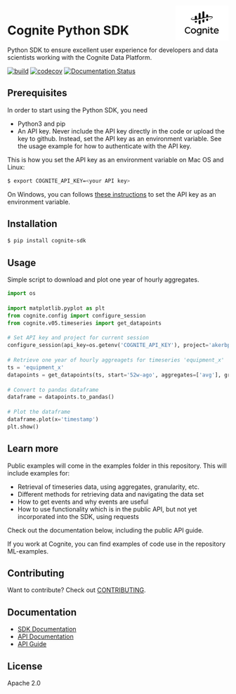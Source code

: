 <a href="https://cognite.com/">
    <img src="https://github.com/cognitedata/cognite-sdk-python/blob/master/cognite_logo.png" alt="Cognite logo" title="Cognite" align="right" height="80" />
</a>

Cognite Python SDK
==========================
Python SDK to ensure excellent user experience for developers and data scientists working with the Cognite Data Platform.

[![build](https://webhooks.dev.cognite.ai/build/buildStatus/icon?job=github-builds/cognite-sdk-python/master)](https://jenkins.cognite.ai/job/github-builds/job/cognite-sdk-python/job/master/)
[![codecov](https://codecov.io/gh/cognitedata/cognite-sdk-python/branch/master/graph/badge.svg)](https://codecov.io/gh/cognitedata/cognite-sdk-python)
[![Documentation Status](//readthedocs.com/projects/cognite-cognite-python-sdk/badge/?version=latest)](https://cognite-cognite-python-sdk.readthedocs-hosted.com/en/latest/?badge=latest)

## Prerequisites
In order to start using the Python SDK, you need
- Python3 and pip
- An API key. Never include the API key directly in the code or upload the key to github. Instead, set the API key as an environment variable. See the usage example for how to authenticate with the API key.

This is how you set the API key as an environment variable on Mac OS and Linux:
```bash
$ export COGNITE_API_KEY=<your API key>
```

On Windows, you can follows [these instructions](https://www.computerhope.com/issues/ch000549.htm) to set the API key as an environment variable.

## Installation
```bash
$ pip install cognite-sdk
```

## Usage
Simple script to download and plot one year of hourly aggregates.
```python
import os

import matplotlib.pyplot as plt
from cognite.config import configure_session
from cognite.v05.timeseries import get_datapoints

# Set API key and project for current session
configure_session(api_key=os.getenv('COGNITE_API_KEY'), project='akerbp')

# Retrieve one year of hourly aggreagets for timeseries 'equipment_x'
ts = 'equipment_x'
datapoints = get_datapoints(ts, start='52w-ago', aggregates=['avg'], granularity='1h')

# Convert to pandas dataframe
dataframe = datapoints.to_pandas()

# Plot the dataframe
dataframe.plot(x='timestamp')
plt.show()
```

## Learn more
Public examples will come in the examples folder in this repository. This will include examples for:
- Retrieval of timeseries data, using aggregates, granularity, etc.
- Different methods for retrieving data and navigating the data set
- How to get events and why events are useful
- How to use functionality which is in the public API, but not yet incorporated into the SDK, using requests


Check out the documentation below, including the public API guide.

If you work at Cognite, you can find examples of code use in the repository ML-examples.


## Contributing
Want to contribute? Check out [CONTRIBUTING](https://github.com/cognitedata/cognite-sdk-python/blob/master/CONTRIBUTING.md).

## Documentation
* [SDK Documentation](https://cognite-cognite-python-sdk.readthedocs-hosted.com/en/latest/)
* [API Documentation](https://doc.cognitedata.com/)
* [API Guide](https://doc.cognitedata.com/guides/api-guide.html)


## License
Apache 2.0
